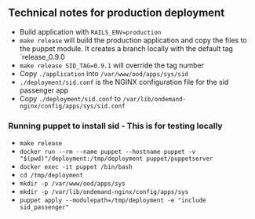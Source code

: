 ## Technical notes for production deployment

* Build application with `RAILS_ENV=production`
* `make release` will build the production application and copy the files to the puppet module. It creates a branch locally with the default tag `release_0.9.0
* `make release SID_TAG=0.9.1` will override the tag number
* Copy `./application` into `/var/www/ood/apps/sys/sid`
* `./deployment/sid.conf` is the NGINX configuration file for the sid passenger app
* Copy `./deployment/sid.conf` to `/var/lib/ondemand-nginx/config/apps/sys/sid.conf`


### Running puppet to install sid - This is for testing locally
* `make release`
* `docker run --rm --name puppet --hostname puppet -v "$(pwd)"/deployment:/tmp/deployment puppet/puppetserver`
* `docker exec -it puppet /bin/bash`
* `cd /tmp/deployment`
* `mkdir -p /var/www/ood/apps/sys`
* `mkdir -p /var/lib/ondemand-nginx/config/apps/sys`
* `puppet apply --modulepath=/tmp/deployment -e "include sid_passenger"`